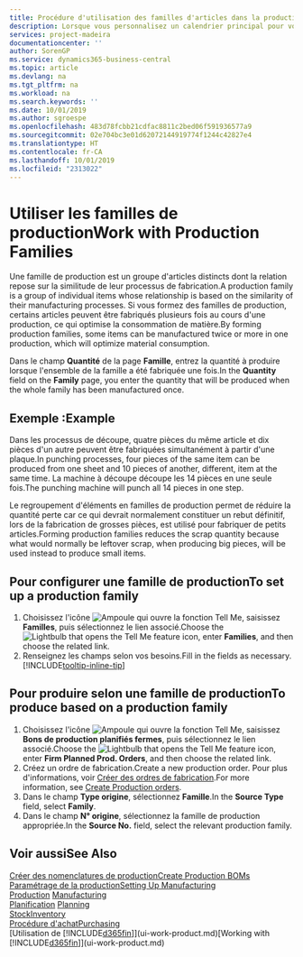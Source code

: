 ```yaml
---
title: Procédure d'utilisation des familles d'articles dans la production | Microsoft Docs
description: Lorsque vous personnalisez un calendrier principal pour votre compagnie ou pour l'un de ses partenaires commerciaux, votre tâche consiste essentiellement à modifier l'état des jours ouvrés et chômés.
services: project-madeira
documentationcenter: ''
author: SorenGP
ms.service: dynamics365-business-central
ms.topic: article
ms.devlang: na
ms.tgt_pltfrm: na
ms.workload: na
ms.search.keywords: ''
ms.date: 10/01/2019
ms.author: sgroespe
ms.openlocfilehash: 483d78fcbb21cdfac8811c2bed06f591936577a9
ms.sourcegitcommit: 02e704bc3e01d62072144919774f1244c42827e4
ms.translationtype: HT
ms.contentlocale: fr-CA
ms.lasthandoff: 10/01/2019
ms.locfileid: "2313022"
---
```

# <a name="work-with-production-families"></a><span data-ttu-id="ce986-103">Utiliser les familles de production</span><span class="sxs-lookup"><span data-stu-id="ce986-103">Work with Production Families</span></span>
<span data-ttu-id="ce986-104">Une famille de production est un groupe d'articles distincts dont la relation repose sur la similitude de leur processus de fabrication.</span><span class="sxs-lookup"><span data-stu-id="ce986-104">A production family is a group of individual items whose relationship is based on the similarity of their manufacturing processes.</span></span> <span data-ttu-id="ce986-105">Si vous formez des familles de production, certains articles peuvent être fabriqués plusieurs fois au cours d'une production, ce qui optimise la consommation de matière.</span><span class="sxs-lookup"><span data-stu-id="ce986-105">By forming production families, some items can be manufactured twice or more in one production, which will optimize material consumption.</span></span>

<span data-ttu-id="ce986-106">Dans le champ **Quantité** de la page **Famille**, entrez la quantité à produire lorsque l'ensemble de la famille a été fabriquée une fois.</span><span class="sxs-lookup"><span data-stu-id="ce986-106">In the **Quantity** field on the **Family** page, you enter the quantity that will be produced when the whole family has been manufactured once.</span></span>

## <a name="example"></a><span data-ttu-id="ce986-107">Exemple :</span><span class="sxs-lookup"><span data-stu-id="ce986-107">Example</span></span>
<span data-ttu-id="ce986-108">Dans les processus de découpe, quatre pièces du même article et dix pièces d'un autre peuvent être fabriquées simultanément à partir d'une plaque.</span><span class="sxs-lookup"><span data-stu-id="ce986-108">In punching processes, four pieces of the same item can be produced from one sheet and 10 pieces of another, different, item at the same time.</span></span> <span data-ttu-id="ce986-109">La machine à découpe découpe les 14 pièces en une seule fois.</span><span class="sxs-lookup"><span data-stu-id="ce986-109">The punching machine will punch all 14 pieces in one step.</span></span>

<span data-ttu-id="ce986-110">Le regroupement d'éléments en familles de production permet de réduire la quantité perte car ce qui devrait normalement constituer un rebut définitif, lors de la fabrication de grosses pièces, est utilisé pour fabriquer de petits articles.</span><span class="sxs-lookup"><span data-stu-id="ce986-110">Forming production families reduces the scrap quantity because what would normally be leftover scrap, when producing big pieces, will be used instead to produce small items.</span></span>

## <a name="to-set-up-a-production-family"></a><span data-ttu-id="ce986-111">Pour configurer une famille de production</span><span class="sxs-lookup"><span data-stu-id="ce986-111">To set up a production family</span></span>
1. <span data-ttu-id="ce986-112">Choisissez l'icône ![Ampoule qui ouvre la fonction Tell Me](media/ui-search/search_small.png "Dites-moi ce que vous voulez faire"), saisissez **Familles**, puis sélectionnez le lien associé.</span><span class="sxs-lookup"><span data-stu-id="ce986-112">Choose the ![Lightbulb that opens the Tell Me feature](media/ui-search/search_small.png "Tell me what you want to do") icon, enter **Families**, and then choose the related link.</span></span>
2. <span data-ttu-id="ce986-113">Renseignez les champs selon vos besoins.</span><span class="sxs-lookup"><span data-stu-id="ce986-113">Fill in the fields as necessary.</span></span> [!INCLUDE[tooltip-inline-tip](includes/tooltip-inline-tip_md.md)]

## <a name="to-produce-based-on-a-production-family"></a><span data-ttu-id="ce986-114">Pour produire selon une famille de production</span><span class="sxs-lookup"><span data-stu-id="ce986-114">To produce based on a production family</span></span>
1. <span data-ttu-id="ce986-115">Choisissez l'icône ![Ampoule qui ouvre la fonction Tell Me](media/ui-search/search_small.png "Dites-moi ce que vous voulez faire"), saisissez **Bons de production planifiés fermes**, puis sélectionnez le lien associé.</span><span class="sxs-lookup"><span data-stu-id="ce986-115">Choose the ![Lightbulb that opens the Tell Me feature](media/ui-search/search_small.png "Tell me what you want to do") icon, enter **Firm Planned Prod. Orders**, and then choose the related link.</span></span>
2. <span data-ttu-id="ce986-116">Créez un ordre de fabrication.</span><span class="sxs-lookup"><span data-stu-id="ce986-116">Create a new production order.</span></span> <span data-ttu-id="ce986-117">Pour plus d'informations, voir [Créer des ordres de fabrication](production-how-to-create-production-orders.md).</span><span class="sxs-lookup"><span data-stu-id="ce986-117">For more information, see [Create Production orders](production-how-to-create-production-orders.md).</span></span>
3. <span data-ttu-id="ce986-118">Dans le champ **Type origine**, sélectionnez **Famille**.</span><span class="sxs-lookup"><span data-stu-id="ce986-118">In the **Source Type** field, select **Family**.</span></span>  
4. <span data-ttu-id="ce986-119">Dans le champ **N° origine**, sélectionnez la famille de production appropriée.</span><span class="sxs-lookup"><span data-stu-id="ce986-119">In the **Source No.** field, select the relevant production family.</span></span>

## <a name="see-also"></a><span data-ttu-id="ce986-120">Voir aussi</span><span class="sxs-lookup"><span data-stu-id="ce986-120">See Also</span></span>
[<span data-ttu-id="ce986-121">Créer des nomenclatures de production</span><span class="sxs-lookup"><span data-stu-id="ce986-121">Create Production BOMs</span></span>](production-how-to-create-production-boms.md)  
[<span data-ttu-id="ce986-122">Paramétrage de la production</span><span class="sxs-lookup"><span data-stu-id="ce986-122">Setting Up Manufacturing</span></span>](production-configure-production-processes.md)  
<span data-ttu-id="ce986-123">[Production](production-manage-manufacturing.md)  </span><span class="sxs-lookup"><span data-stu-id="ce986-123">[Manufacturing](production-manage-manufacturing.md)  </span></span>  
<span data-ttu-id="ce986-124">[Planification](production-planning.md) </span><span class="sxs-lookup"><span data-stu-id="ce986-124">[Planning](production-planning.md) </span></span>  
[<span data-ttu-id="ce986-125">Stock</span><span class="sxs-lookup"><span data-stu-id="ce986-125">Inventory</span></span>](inventory-manage-inventory.md)  
[<span data-ttu-id="ce986-126">Procédure d'achat</span><span class="sxs-lookup"><span data-stu-id="ce986-126">Purchasing</span></span>](purchasing-manage-purchasing.md)  
<span data-ttu-id="ce986-127">[Utilisation de [!INCLUDE[d365fin](includes/d365fin_md.md)]](ui-work-product.md)</span><span class="sxs-lookup"><span data-stu-id="ce986-127">[Working with [!INCLUDE[d365fin](includes/d365fin_md.md)]](ui-work-product.md)</span></span>
